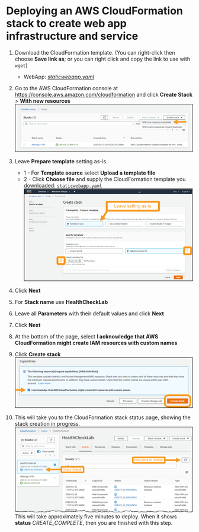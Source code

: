 # Deploying an AWS CloudFormation stack to create web app infrastructure and service

1. Download the CloudFormation template. (You can right-click then choose **Save link as**; or you can right click and copy the link to use with `wget`)
    * WebApp: [_staticwebapp.yaml_](https://raw.githubusercontent.com/awslabs/aws-well-architected-labs/master/Reliability/300_Health_Checks_and_Dependencies/Code/CloudFormation/staticwebapp.yaml)

1. Go to the AWS CloudFormation console at <https://console.aws.amazon.com/cloudformation> and click **Create Stack** > **With new resources**
![Images/CFNCreateStackButton](../Images/CFNCreateStackButton.png)

1. Leave **Prepare template** setting as-is
      * 1 - For **Template source** select **Upload a template file**
      * 2 - Click **Choose file** and supply the CloudFormation template you downloaded: `staticwebapp.yaml`
       ![CFNUploadTemplateFile](../Images/CFNUploadTemplateFile.png)

1. Click **Next**
1. For **Stack name** use **HealthCheckLab**
1. Leave all **Parameters** with their default values and click **Next**
1. Click **Next**
1. At the bottom of the page, select **I acknowledge that AWS CloudFormation might create IAM resources with custom names**
1. Click **Create stack**
     ![CFNIamCapabilities](../Images/CFNIamCapabilities.png)
1. This will take you to the CloudFormation stack status page, showing the stack creation in progress.  
  ![StackCreationStarted](../Images/CFNStackInProgress.png)  
  This will take approximately five minutes to deploy.  When it shows **status** _CREATE_COMPLETE_, then you are finished with this step.
